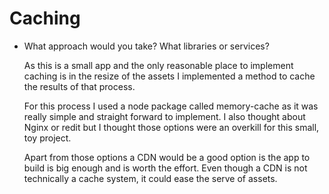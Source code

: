 # Caching

- What approach would you take? What libraries or services?

  As this is a small app and the only reasonable place to implement caching is in the resize of the assets I implemented a method to cache the results of that process.

  For this process I used a node package called memory-cache as it was really simple and straight forward to implement. I also thought about Nginx or redit but I thought those options were an overkill for this small, toy project.

  Apart from those options a CDN would be a good option is the app to build is big enough and is worth the effort. Even though a CDN is not technically a cache system, it could ease the serve of assets.
